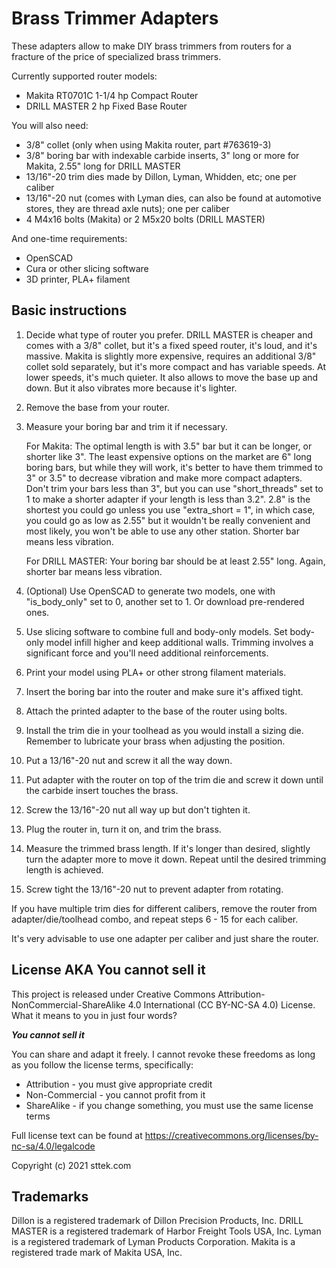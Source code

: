 ﻿# Brass Trimmer Adapters

These adapters allow to make DIY brass trimmers from routers for a fracture of the price of specialized brass trimmers.

Currently supported router models:

* Makita RT0701C 1-1/4 hp Compact Router
* DRILL MASTER 2 hp Fixed Base Router

You will also need:

* 3/8" collet (only when using Makita router, part #763619-3)
* 3/8" boring bar with indexable carbide inserts, 3" long or more for Makita, 2.55" long for DRILL MASTER
* 13/16"-20 trim dies made by Dillon, Lyman, Whidden, etc; one per caliber
* 13/16"-20 nut (comes with Lyman dies, can also be found at automotive stores, they are thread axle nuts); one per caliber
* 4 M4x16 bolts (Makita) or 2 M5x20 bolts (DRILL MASTER)

And one-time requirements:

* OpenSCAD
* Cura or other slicing software
* 3D printer, PLA+ filament

## Basic instructions

1. Decide what type of router you prefer. DRILL MASTER is cheaper and comes with a 3/8" collet, but it's a fixed speed router, it's loud, and it's massive. Makita is slightly more expensive, requires an additional 3/8" collet sold separately, but it's more compact and has variable speeds. At lower speeds, it's much quieter. It also allows to move the base up and down. But it also vibrates more because it's lighter.

2. Remove the base from your router. 

3. Measure your boring bar and trim it if necessary.
 
   For Makita: The optimal length is with 3.5" bar but it can be longer, or shorter like 3". The least expensive options on the market are 6" long boring bars, but while they will work, it's better to have them trimmed to 3" or 3.5" to decrease vibration and make more compact adapters. Don't trim your bars less than 3", but you can use "short_threads" set to 1 to make a shorter adapter if your length is less than 3.2". 2.8" is the shortest you could go unless you use "extra_short = 1", in which case, you could go as low as 2.55" but it wouldn't be really convenient and most likely, you won't be able to use any other station. Shorter bar means less vibration.

   For DRILL MASTER: Your boring bar should be at least 2.55" long. Again, shorter bar means less vibration.

4. (Optional) Use OpenSCAD to generate two models, one with "is_body_only" set to 0, another set to 1. Or download pre-rendered ones. 

5. Use slicing software to combine full and body-only models. Set body-only model infill higher and keep additional walls. Trimming involves a significant force and you'll need additional reinforcements.

6. Print your model using PLA+ or other strong filament materials.

7. Insert the boring bar into the router and make sure it's affixed tight.

8. Attach the printed adapter to the base of the router using bolts.

9. Install the trim die in your toolhead as you would install a sizing die. Remember to lubricate your brass when adjusting the position.

10. Put a 13/16"-20 nut and screw it all the way down.

11. Put adapter with the router on top of the trim die and screw it down until the carbide insert touches the brass.

12. Screw the 13/16"-20 nut all way up but don't tighten it.

13. Plug the router in, turn it on, and trim the brass.

14. Measure the trimmed brass length. If it's longer than desired, slightly turn the adapter more to move it down. Repeat until the desired trimming length is achieved.

15. Screw tight the 13/16"-20 nut to prevent adapter from rotating.


If you have multiple trim dies for different calibers, remove the router from adapter/die/toolhead combo, and repeat steps 6 - 15 for each caliber.

It's very advisable to use one adapter per caliber and just share the router.

## License AKA **You cannot sell it**

This project is released under Creative Commons Attribution-NonCommercial-ShareAlike 4.0 International (CC BY-NC-SA 4.0) License. What it means to you in just four words?

***You cannot sell it***

You can share and adapt it freely. I cannot revoke these freedoms as long as you follow the license terms, specifically:

* Attribution - you must give appropriate credit
* Non-Commercial - you cannot profit from it
* ShareAlike - if you change something, you must use the same license terms

Full license text can be found at https://creativecommons.org/licenses/by-nc-sa/4.0/legalcode

Copyright (c) 2021 sttek.com

## Trademarks

Dillon is a registered trademark of Dillon Precision Products, Inc.
DRILL MASTER is a registered trademark of Harbor Freight Tools USA, Inc.
Lyman is a registered trademark of Lyman Products Corporation.
Makita is a registered trade mark of Makita USA, Inc.
